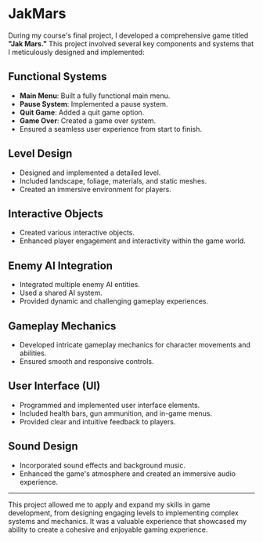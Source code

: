 # JakMars

During my course's final project, I developed a comprehensive game titled **"Jak Mars."** This project involved several key components and systems that I meticulously designed and implemented:

## Functional Systems
- **Main Menu**: Built a fully functional main menu.
- **Pause System**: Implemented a pause system.
- **Quit Game**: Added a quit game option.
- **Game Over**: Created a game over system.
- Ensured a seamless user experience from start to finish.

## Level Design
- Designed and implemented a detailed level.
- Included landscape, foliage, materials, and static meshes.
- Created an immersive environment for players.

## Interactive Objects
- Created various interactive objects.
- Enhanced player engagement and interactivity within the game world.

## Enemy AI Integration
- Integrated multiple enemy AI entities.
- Used a shared AI system.
- Provided dynamic and challenging gameplay experiences.

## Gameplay Mechanics
- Developed intricate gameplay mechanics for character movements and abilities.
- Ensured smooth and responsive controls.

## User Interface (UI)
- Programmed and implemented user interface elements.
- Included health bars, gun ammunition, and in-game menus.
- Provided clear and intuitive feedback to players.

## Sound Design
- Incorporated sound effects and background music.
- Enhanced the game's atmosphere and created an immersive audio experience.

---

This project allowed me to apply and expand my skills in game development, from designing engaging levels to implementing complex systems and mechanics. It was a valuable experience that showcased my ability to create a cohesive and enjoyable gaming experience.
